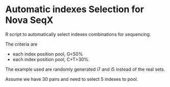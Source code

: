 Automatic indexes Selection for Nova SeqX
==========================================

R script to automatically select indexes combinations for sequencing.

The criteria are
* each index position pool, G<50%
* each index position pool, C+T>30%.

The example used are randomly generated i7 and i5 instead of the real sets.

Assume we have 30 pairs and need to select 5 indexes to pool.
